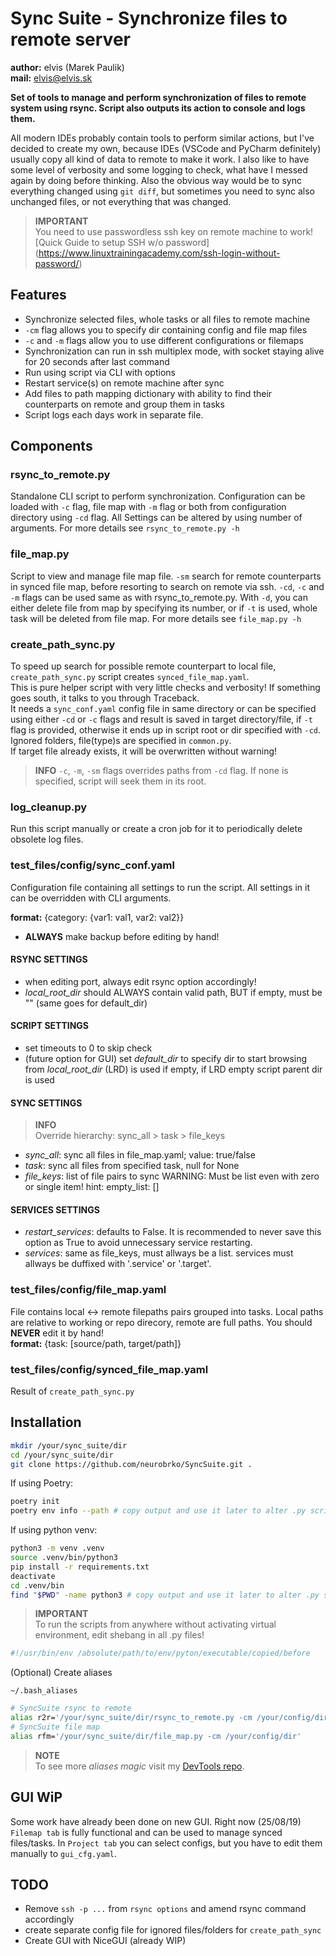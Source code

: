 # Sync Suite - Synchronize files to remote server

**author:** elvis (Marek Paulik)\
**mail:** [elvis@elvis.sk](mailto:elvis@elvis.sk)

**Set of tools to manage and perform synchronization of files to remote
system using rsync. Script also outputs its action to console and logs them.**

All modern IDEs probably contain tools to perform similar actions, but I've
decided to create my own, because IDEs (VSCode and PyCharm definitely) usually
copy all kind of data to remote to make it work. I also like to have some level
of verbosity and some logging to check, what have I messed again by doing
before thinking. Also the obvious way would be to sync everything changed
using `git diff`, but sometimes you need to sync also unchanged files, or not
everything that was changed.

> **IMPORTANT**\
> You need to use passwordless ssh key on remote machine to work!
> [Quick Guide to setup SSH w/o password]
> (<https://www.linuxtrainingacademy.com/ssh-login-without-password/>)

## Features

- Synchronize selected files, whole tasks or all files to remote machine
- `-cm` flag allows you to specify dir containing config and file map files
- `-c` and `-m` flags allow you to use different configurations or filemaps
- Synchronization can run in ssh multiplex mode, with socket staying alive
for 20 seconds after last command
- Run using script via CLI with options
- Restart service(s) on remote machine after sync
- Add files to path mapping dictionary with ability to find their
counterparts on remote and group them in tasks
- Script logs each days work in separate file.

## Components

### rsync_to_remote.py

Standalone CLI script to perform synchronization. Configuration can be loaded
with `-c` flag, file map with `-m` flag or both from configuration directory
using `-cd` flag. All Settings can be altered by using number of arguments.
For more details see `rsync_to_remote.py -h`

### file_map.py

Script to view and manage file map file. `-sm` search for remote counterparts
in synced file map, before resorting to search on remote via ssh. `-cd`, `-c`
and `-m` flags can be used same as with rsync_to_remote.py. With `-d`, you can
either delete file from map by specifying its number, or if `-t` is used,
whole task will be deleted from file map.
For more details see `file_map.py -h`

### create_path_sync.py

To speed up search for possible remote counterpart to local file,
`create_path_sync.py` script creates `synced_file_map.yaml`.\
This is pure helper script with very little checks and verbosity!
If something goes south, it talks to you through Traceback.\
It needs a `sync_conf.yaml` config file in same directory or can be specified
using either `-cd` or `-c` flags and result is saved in target directory/file,
if `-t` flag is provided, otherwise it ends up in script root or dir specified
with `-cd`.\
Ignored folders, file(type)s are specified in `common.py`.\
If target file already exists, it will be overwritten without warning!

> **INFO**
> `-c`, `-m`, `-sm` flags overrides paths from `-cd` flag. If none is specified,
> script will seek them in its root.

### log_cleanup.py

Run this script manually or create a cron job for it to periodically delete
obsolete log files.

### test_files/config/sync_conf.yaml

Configuration file containing all settings to run the script. All settings in
it can be overridden with CLI arguments.

**format:** {category: {var1: val1, var2: val2}}

- **ALWAYS** make backup before editing by hand!

#### RSYNC SETTINGS

- when editing port, always edit rsync option accordingly!
- *local_root_dir* should ALWAYS contain valid path, BUT if empty, must be ""
(same goes for default_dir)

#### SCRIPT SETTINGS

- set timeouts to 0 to skip check
- (future option for GUI) set *default_dir* to specify dir to start browsing
from *local_root_dir* (LRD) is used if empty, if LRD empty script parent dir
is used

#### SYNC SETTINGS

> **INFO**\
> Override hierarchy: sync_all > task > file_keys

- *sync_all*: sync all files in file_map.yaml; value: true/false
- *task*: sync all files from specified task, null for None
- *file_keys*: list of file pairs to sync WARNING: Must be list even with zero
or single item! hint: empty_list: []

#### SERVICES SETTINGS

- *restart_services*: defaults to False. It is recommended to never save this
option as True to avoid unnecessary service restarting.
- *services*: same as file_keys, must allways be a list. services must allways
be duffixed with '.service' or '.target'.

### test_files/config/file_map.yaml

File contains local <-> remote filepaths pairs grouped into tasks.
Local paths are relative to working or repo direcory,
remote are full paths. You should **NEVER** edit it by hand!\
**format:** {task: [source/path, target/path]}

### test_files/config/synced_file_map.yaml

Result of `create_path_sync.py`

## Installation

```bash
mkdir /your/sync_suite/dir
cd /your/sync_suite/dir
git clone https://github.com/neurobrko/SyncSuite.git .
```

If using Poetry:

```bash
poetry init
poetry env info --path # copy output and use it later to alter .py scripts
```

If using python venv:

```bash
python3 -m venv .venv
source .venv/bin/python3
pip install -r requirements.txt
deactivate
cd .venv/bin
find "$PWD" -name python3 # copy output and use it later to alter .py scripts
```

> **IMPORTANT**\
> To run the scripts from anywhere without activating virtual environment,
> edit shebang in all .py files!

```python
#!/usr/bin/env /absolute/path/to/env/pyton/executable/copied/before
```

(Optional) Create aliases

`~/.bash_aliases`

```sh
# SyncSuite rsync to remote
alias r2r='/your/sync_suite/dir/rsync_to_remote.py -cm /your/config/dir/'
# SyncSuite file map
alias rfm='/your/sync_suite/dir/file_map.py -cm /your/config/dir'
```

> **NOTE**\
> To see more *aliases magic* visit my [DevTools repo](https://github.com/neurobrko/DevTools).

## GUI WiP

Some work have already been done on new GUI. Right now (25/08/19) `Filemap tab`
is fully functional and can be used to manage synced files/tasks. In
`Project tab` you can select configs, but you have to edit them manually to
`gui_cfg.yaml`.

## TODO

- Remove `ssh -p ...` from `rsync options` and amend rsync command accordingly
- create separate config file for ignored files/folders for `create_path_sync`
- Create GUI with NiceGUI (already WIP)
